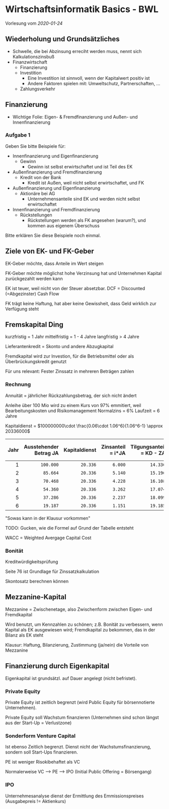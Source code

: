 # Wirtschaftsinformatik Basics - BWL

Vorlesung vom *2020-01-24*

## Wiederholung und Grundsätzliches

- Schwelle, die bei Abzinsung erreciht werden muss, nennt sich Kalkulationszinsbuß
- Finanzwirtschaft
  - Finanzierung
  - Investition
    - Eine Investition ist sinnvoll, wenn der Kapitalwert positiv ist
    - Andere Faktoren spielen mit: Umweltschutz, Partnerschaften, ...
  - Zahlungsverkehr

## Finanzierung

- Wichtige Folie: Eigen- & Fremdfinanzierung und Außen- und Innenfinanzierung

### Aufgabe 1

Geben Sie bitte Beispiele für:

- Innenfinanzierung und Eigenfinanzierung
  - Gewinn
    - Gewinn ist selbst erwirtschaftet und ist Teil des EK
- Außenfinanzierung und Fremdfinanzierung
  - Kredit von der Bank
    - Kredit ist Außen, weil nicht selbst erwirtschaftet, und FK
- Außenfinanzierung und Eigenfinanzierung
  - Aktionäre bei AG
    - Unternehmensanteile sind EK und werden nicht selbst erwirtschaftet
- Innenfinanzierung und Fremdfinanzierung
  - Rückstellungen
    - Rückstellungen werden als FK angesehen (warum?), und kommen aus eigenem Überschuss

Bitte erklären Sie diese Beispiele noch einmal.

## Ziele von EK- und FK-Geber

EK-Geber möchte, dass Anteile im Wert steigen

FK-Geber möchte möglichst hohe Verzinsung hat und Unternehmen Kapital
zurückgezahlt werden kann

EK ist teuer, weil nicht von der Steuer absetzbar.
DCF = Discounted (=Abgezinster) Cash Flow

FK trägt keine Haftung, hat aber keine Gewissheit, dass Geld wirklich zur
Verfügung steht

## Fremskapital Ding

kurzfristig = 1 Jahr
mittelfristig = 1 - 4 Jahre
langfristig > 4 Jahre

Lieferantenkredit = Skonto und andere Abzugkapital

Fremdkapital wird zur Investion, für die Betriebsmittel oder als
Überbrückungskredit genutzt

Für uns relevant: Fester Zinssatz in mehreren Beträgen zahlen

### Rechnung

Annuität = jährlicher Rückzahlungsbetrag, der sich nicht ändert

Anleihe über 100 Mio wird zu einem Kurs von 97% emmitiert, weil
Bearbeitungskosten und Risikomanagement
Normalzins = 6%
Laufzeit = 6 Jahre

Kapitaldienst = $100000000\cdot \frac{0.06\cdot 1.06^6}{1.06^6-1} \approx 20336000$

| Jahr | Ausstehender Betrag JA | Kapitaldienst | Zinsanteil = i*JA | Tilgungsanteil = KD - ZA | Ausstehender Betrag JE = JA-TA |
| ---: | ---------------------: | ------------: | ----------------: | -----------------------: | -----------------------------: |
|    1 |              `100.000` |      `20.336` |           `6.000` |                 `14.336` |                       `85.664` |
|    2 |               `85.664` |      `20.336` |           `5.140` |                 `15.196` |                       `70.468` |
|    3 |               `70.468` |      `20.336` |           `4.228` |                 `16.108` |                       `54.360` |
|    4 |               `54.360` |      `20.336` |           `3.262` |                 `17.074` |                       `37.286` |
|    5 |               `37.286` |      `20.336` |           `2.237` |                 `18.099` |                       `19.187` |
|    6 |               `19.187` |      `20.336` |           `1.151` |                 `19.185` |                            `2` |

"Sowas kann in der Klausur vorkommen"

TODO: Gucken, wie die Formel auf Grund der Tabelle entsteht

WACC = Weighted Avergage Capital Cost

### Bonität

Kreditwürdigkeitsprüfung

Seite 76 ist Grundlage für Zinssatzkalkulation

Skontosatz berechnen können

## Mezzanine-Kapital

Mezzanine = Zwischenetage, also Zwischenform zwischen Eigen- und Fremdkapital

Wird benutzt, um Kennzahlen zu schönen; z.B. Bonität zu verbessern, wenn Kapital
als EK ausgewiesen wird; Fremdkapital zu bekommen, das in
der Bilanz als EK steht

Klausur: Haftung, Bilanzierung, Zustimmung (ja/nein) die Vorteile von Mezzanine

## Finanzierung durch Eigenkapital

Eigenkapital ist grundsätzl. auf Dauer angelegt (nicht befristet).

### Private Equity

Private Equity ist zeitlich begrenzt (wird Public Equity für börsennotierte
Unternehmen).

Private Equity soll Wachstum finanzieren (Unternehmen sind schon längst aus der
Start-Up = Verlustzone)

### Sonderform Venture Capital

Ist ebenso Zeitlich begrenzt. Dienst nicht der Wachstumsfinanzierung, sondern
soll Start-Ups finanzieren.

PE ist weniger Risokibehaftet als VC

Normalerweise VC --> PE --> IPO (Initial Public Offering = Börsengang)

### IPO

Unternehmesanalyse dienst der Ermittlung des Emmissionspreises (Ausgabepreis != Aktienkurs)
